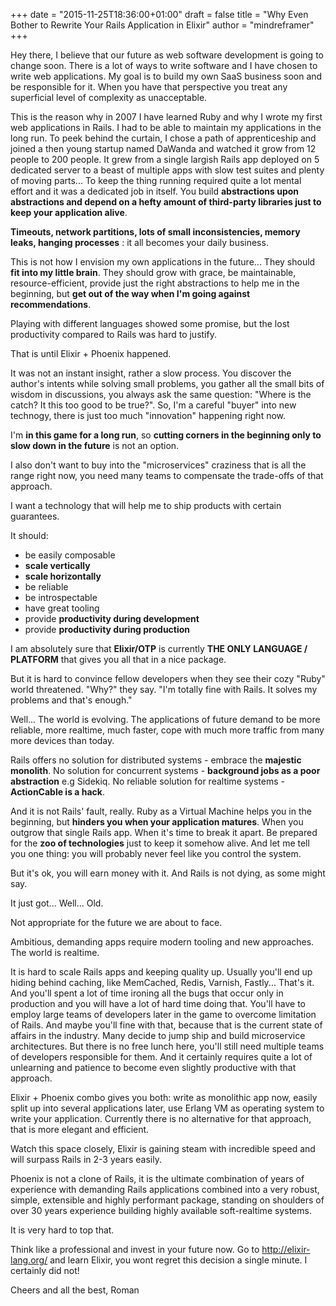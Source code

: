 +++
date = "2015-11-25T18:36:00+01:00"
draft = false
title = "Why Even Bother to Rewrite Your Rails Application in Elixir"
author = "mindreframer"
+++


Hey there, I believe that our future as web software development is going to change soon.
There is a lot of ways to write software and I have chosen to write web applications. My goal is to build my own SaaS business soon and be responsible for it. When you have that perspective you treat any superficial level of complexity as unacceptable.


This is the reason why in 2007 I have learned Ruby and why I wrote my first web applications in Rails. I had to be able to maintain my applications in the long run. To peek behind the curtain, I chose a path of apprenticeship and joined a then young startup named DaWanda and watched it grow from 12 people to 200 people. It grew from a single largish Rails app deployed on 5 dedicated server to a beast of multiple apps with slow test suites and plenty of moving parts... To keep the thing running required quite a lot mental effort and it was a dedicated job in itself. You build **abstractions upon abstractions and depend on a hefty amount of third-party libraries just to keep your application alive**.

**Timeouts, network partitions, lots of small inconsistencies, memory leaks, hanging processes** : it all becomes your daily business.


This is not how I envision my own applications in the future... They should **fit into my little brain**. They should grow with grace, be maintainable, resource-efficient, provide just the right abstractions to help me in the beginning, but **get out of the way when I'm going against recommendations**.

Playing with different languages showed some promise, but the lost productivity compared to Rails was hard to justify.


That is until Elixir + Phoenix happened.


It was not an instant insight, rather a slow process. You discover the author's intents while solving small problems, you gather all the small bits of wisdom in discussions, you always ask the same question: "Where is the catch? It this too good to be true?". So, I'm a careful "buyer" into new technogy, there is just too much "innovation" happening right now.

I'm **in this game for a long run**, so **cutting corners in the beginning only to slow down in the future** is not an option.


I also don't want to buy into the "microservices" craziness that is all the range right now, you need many teams to compensate the trade-offs of that approach.

I want a technology that will help me to ship products with certain guarantees.

It should:

  - be easily composable
  - **scale vertically**
  - **scale horizontally**
  - be reliable
  - be introspectable
  - have great tooling
  - provide **productivity during development**
  - provide **productivity during production**




I am absolutely sure that __Elixir/OTP__ is currently __THE ONLY LANGUAGE / PLATFORM__ that gives you all that in a nice package.

But it is hard to convince fellow developers when they see their cozy "Ruby" world threatened. "Why?" they say. "I'm totally fine with Rails. It solves my problems and that's enough."


Well... The world is evolving. The applications of future demand to be more reliable, more realtime, much faster, cope with much more traffic from many more devices than today.

Rails offers no solution for distributed systems - embrace the **majestic monolith**. No solution for concurrent systems - **background jobs as a poor abstraction** e.g Sidekiq. No reliable solution for realtime systems - **ActionCable is a hack**.

And it is not Rails' fault, really. Ruby as a Virtual Machine helps you in the beginning, but **hinders you when your application matures**. When you outgrow that single Rails app. When it's time to break it apart. Be prepared for the **zoo of technologies** just to keep it somehow alive. And let me tell you one thing: you will probably never feel like you control the system.

But it's ok, you will earn money with it. And Rails is not dying, as some might say.

It just got... Well... Old.

Not appropriate for the future we are about to face.

Ambitious, demanding apps require modern tooling and new approaches. The world is realtime.

It is hard to scale Rails apps and keeping quality up. Usually you'll end up hiding behind caching, like MemCached, Redis, Varnish, Fastly... That's it. And you'll spent a lot of time ironing all the bugs that occur only in production and you will have a lot of hard time doing that. You'll have to employ large teams of developers later in the game to overcome limitation of Rails. And maybe you'll fine with that, because that is the current state of affairs in the industry. Many decide to jump ship and build microservice architectures. But there is no free lunch here, you'll still need multiple teams of developers responsible for them. And it certainly requires quite a lot of unlearning and patience to become even slightly productive with that approach.

Elixir + Phoenix combo gives you both: write as monolithic app now, easily split up into several applications later, use Erlang VM as operating system to write your application. Currently there is no alternative for that approach, that is more elegant and efficient.

Watch this space closely, Elixir is gaining steam with incredible speed and will surpass Rails in 2-3 years easily.

Phoenix is not a clone of Rails, it is the ultimate combination of years of experience with demanding Rails applications combined into a very robust, simple, extensible and highly performant package, standing on shoulders of over 30 years experience building highly available soft-realtime systems.

It is very hard to top that.


Think like a professional and invest in your future now. Go to http://elixir-lang.org/ and learn Elixir, you wont regret this decision a single minute. I certainly did not!

Cheers and all the best,
Roman
